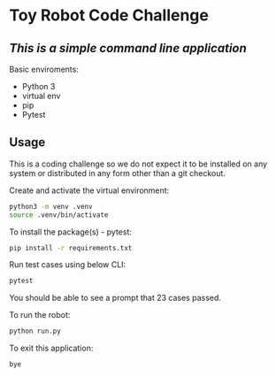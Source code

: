 # Toy Robot Code Challenge
## _This is a simple command line application_

Basic enviroments:

- Python 3
- virtual env
- pip
- Pytest

## Usage
This is a coding challenge so we do not expect it to be installed on any system or distributed in any form other than a git checkout.

Create and activate the virtual environment:
```sh
python3 -m venv .venv
source .venv/bin/activate
```

To install the package(s) - pytest:
```sh
pip install -r requirements.txt
```

Run test cases using below CLI:
```sh
pytest
```
You should be able to see a prompt that 23 cases passed.

To run the robot:
```sh
python run.py
```

To exit this application:
```sh
bye
```